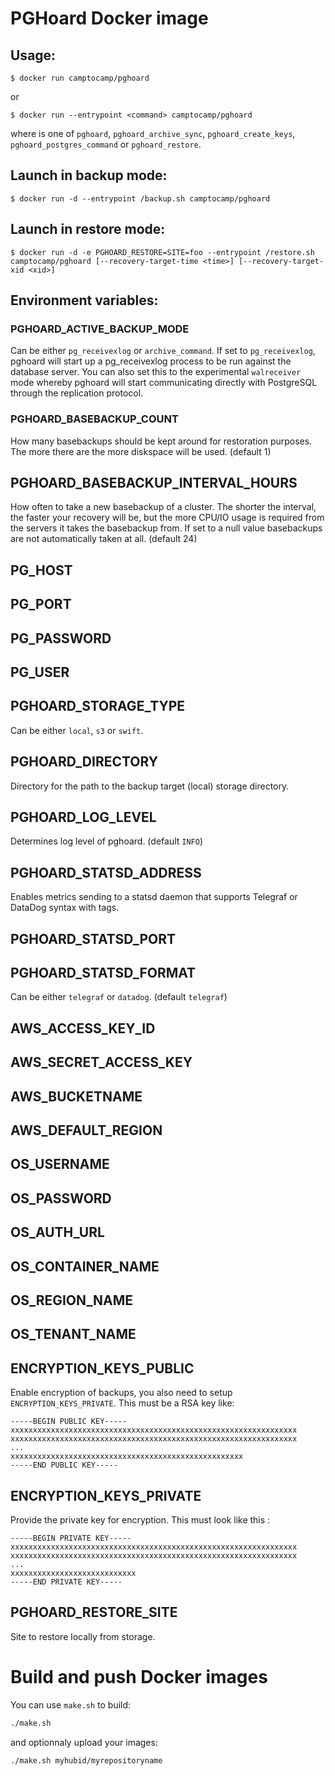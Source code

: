 PGHoard Docker image
====================

Usage:
------

```shell
$ docker run camptocamp/pghoard
```

or

```shell
$ docker run --entrypoint <command> camptocamp/pghoard
```

where <command> is one of `pghoard`, `pghoard_archive_sync`, `pghoard_create_keys`, `pghoard_postgres_command` or `pghoard_restore`.

Launch in backup mode:
----------------------

```shell
$ docker run -d --entrypoint /backup.sh camptocamp/pghoard
```

Launch in restore mode:
-----------------------

```shell
$ docker run -d -e PGHOARD_RESTORE=SITE=foo --entrypoint /restore.sh camptocamp/pghoard [--recovery-target-time <time>] [--recovery-target-xid <xid>]
```

Environment variables:
----------------------

### PGHOARD_ACTIVE_BACKUP_MODE

Can be either `pg_receivexlog` or `archive_command`. If set to `pg_receivexlog`, pghoard will start up a pg_receivexlog process to be run against the database server. You can also set this to the experimental `walreceiver` mode whereby pghoard will start communicating directly with PostgreSQL through the replication protocol.

### PGHOARD_BASEBACKUP_COUNT

How many basebackups should be kept around for restoration purposes. The more there are the more diskspace will be used. (default 1)

## PGHOARD_BASEBACKUP_INTERVAL_HOURS

How often to take a new basebackup of a cluster. The shorter the interval, the faster your recovery will be, but the more CPU/IO usage is required from the servers it takes the basebackup from. If set to a null value basebackups are not automatically taken at all. (default 24)

## PG_HOST

## PG_PORT

## PG_PASSWORD

## PG_USER

## PGHOARD_STORAGE_TYPE

Can be either `local`, `s3` or `swift`.

## PGHOARD_DIRECTORY

Directory for the path to the backup target (local) storage directory.

## PGHOARD_LOG_LEVEL

Determines log level of pghoard. (default `INFO`)

## PGHOARD_STATSD_ADDRESS

Enables metrics sending to a statsd daemon that supports Telegraf or DataDog syntax with tags.

## PGHOARD_STATSD_PORT

## PGHOARD_STATSD_FORMAT

Can be either `telegraf` or `datadog`. (default `telegraf`)

## AWS_ACCESS_KEY_ID

## AWS_SECRET_ACCESS_KEY

## AWS_BUCKETNAME

## AWS_DEFAULT_REGION

## OS_USERNAME

## OS_PASSWORD

## OS_AUTH_URL

## OS_CONTAINER_NAME

## OS_REGION_NAME

## OS_TENANT_NAME

## ENCRYPTION_KEYS_PUBLIC

Enable encryption of backups, you also need to setup `ENCRYPTION_KEYS_PRIVATE`.
This must be a RSA key like:
```
-----BEGIN PUBLIC KEY-----
xxxxxxxxxxxxxxxxxxxxxxxxxxxxxxxxxxxxxxxxxxxxxxxxxxxxxxxxxxxxxxxx
xxxxxxxxxxxxxxxxxxxxxxxxxxxxxxxxxxxxxxxxxxxxxxxxxxxxxxxxxxxxxxxx
...
xxxxxxxxxxxxxxxxxxxxxxxxxxxxxxxxxxxxxxxxxxxxxxxxxxxx
-----END PUBLIC KEY-----
```

## ENCRYPTION_KEYS_PRIVATE

Provide the private key for encryption. This must look like this :

```
-----BEGIN PRIVATE KEY-----
xxxxxxxxxxxxxxxxxxxxxxxxxxxxxxxxxxxxxxxxxxxxxxxxxxxxxxxxxxxxxxxx
xxxxxxxxxxxxxxxxxxxxxxxxxxxxxxxxxxxxxxxxxxxxxxxxxxxxxxxxxxxxxxxx
...
xxxxxxxxxxxxxxxxxxxxxxxxxxxx
-----END PRIVATE KEY-----
```

## PGHOARD_RESTORE_SITE

Site to restore locally from storage.

# Build and push Docker images

You can use `make.sh` to build:

```bash
./make.sh
```

and optionnaly upload your images:

```bash
./make.sh myhubid/myrepositoryname
```
